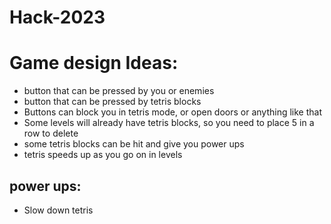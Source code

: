 # Hack-2023


# Game design Ideas:
* button that can be pressed by you or enemies
* button that can be pressed by tetris blocks
* Buttons can block you in tetris mode, or open doors or anything like that
* Some levels will already have tetris blocks, so you need to place 5 in a row to delete
* some tetris blocks can be hit and give you power ups
* tetris speeds up as you go on in levels


## power ups:
* Slow down tetris
